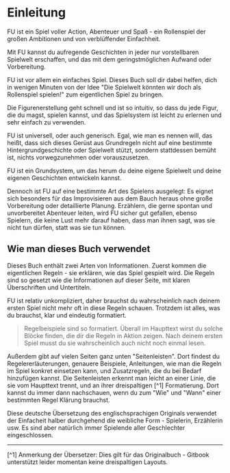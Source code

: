 # Einleitung

FU ist ein Spiel voller Action, Abenteuer und Spaß - ein Rollenspiel der großen Ambitionen und von verblüffender Einfachheit.

Mit FU kannst du aufregende Geschichten in jeder nur vorstellbaren Spielwelt erschaffen, und das mit dem geringstmöglichen Aufwand oder Vorbereitung.

FU ist vor allem ein einfaches Spiel. Dieses Buch soll dir dabei helfen, dich in wenigen Minuten von der Idee "Die Spielwelt könnten wir doch als Rollenspiel spielen!" zum eigentlichen Spiel zu bringen.

Die Figurenerstellung geht schnell und ist so intuitiv, so dass du jede Figur, die du magst, spielen kannst, und das Spielsystem ist leicht zu erlernen und sehr einfach zu verwenden.

FU ist universell, oder auch generisch. Egal, wie man es nennen will, das heißt, dass sich dieses Gerüst aus Grundregeln nicht auf eine bestimmte Hintergrundgeschichte oder Spielwelt stützt, sondern stattdessen bemüht ist, nichts vorwegzunehmen oder vorauszusetzen.

FU ist ein Grundsystem, um das herum du deine eigene Spielwelt und deine eigenen Geschichten entwickeln kannst.

Dennoch ist FU auf eine bestimmte Art des Spielens ausgelegt: Es eignet sich besonders für das Improvisieren aus dem Bauch heraus ohne große Vorbereitung oder detaillierte Planung. Erzählern, die gerne spontan und unvorbereitet Abenteuer leiten, wird FU sicher gut gefallen, ebenso Spielern, die keine Lust mehr darauf haben, dass man ihnen sagt, was sie nicht tun dürfen, statt was sie tun können.


## Wie man dieses Buch verwendet
Dieses Buch enthält zwei Arten von Informationen. Zuerst kommen die eigentlichen Regeln - sie erklären, wie das Spiel gespielt wird. Die Regeln sind so gesetzt wie die Informationen auf dieser Seite, mit klaren Überschriften und Untertiteln.

FU ist relativ unkompliziert, daher brauchst du wahrscheinlich nach deinem ersten Spiel nicht mehr oft in diese Regeln schauen. Trotzdem ist alles, was du brauchst, klar und eindeutig formatiert.

> Regelbeispiele sind so formatiert. Überall im Haupttext wirst du solche Blöcke finden, die dir die Regeln in Aktion zeigen. Nach deinem ersten Spiel musst du sie wahrscheinlich auch nicht noch einmal lesen.

Außerdem gibt auf vielen Seiten ganz unten "Seitenleisten". Dort findest du Regelererläuterungen, genauere Beispiele, Anleitungen, wie man die Regeln im Spiel konkret einsetzen kann, und Zusatzregeln, die du bei Bedarf hinzufügen kannst. Die Seitenleisten erkennt man leicht an einer Linie, die sie vom Haupttext trennt, und an ihrer dreispaltigen [^1] Formatierung. Dort kannst du immer dann nachschauen, wenn du zum "Wie" und "Wann" einer bestimmten Regel Klärung brauchst.

Diese deutsche Übersetzung des englischsprachigen Originals verwendet der Einfacheit halber durchgehend die weibliche Form - Spielerin, Erzählerin usw. Es sind aber natürlich immer Spielende aller Geschlechter eingeschlossen.

----

[^1] Anmerkung der Übersetzer: Dies gilt für das Originalbuch - Gitbook unterstützt leider momentan keine dreispaltigen Layouts.
